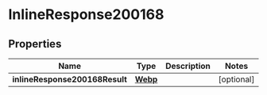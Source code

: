 # InlineResponse200168

## Properties
Name | Type | Description | Notes
------------ | ------------- | ------------- | -------------
**inlineResponse200168Result** | [**Webp**](Webp.md) |  |  [optional]
